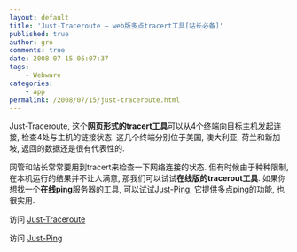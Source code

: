 ```yaml
---
layout: default
title: 'Just-Traceroute – web版多点tracert工具[站长必备]'
published: true
author: gro
comments: true
date: 2008-07-15 06:07:37
tags:
    - Webware
categories:
    - app
permalink: /2008/07/15/just-traceroute.html
---
```

Just-Traceroute, 这个**网页形式的tracert工具**可以从4个终端向目标主机发起连接, 检查4处与主机的链接状态. 这几个终端分别位于美国, 澳大利亚, 荷兰和新加坡, 返回的数据还是很有代表性的.

 

网管和站长常常要用到tracert来检查一下网络连接的状态. 但有时候由于种种限制, 在本机运行的结果并不让人满意, 那我们可以试试**在线版的tracerout工具**. 如果你想找一个**在线ping**服务器的工具, 可以试试[Just-Ping][1], 它提供多点ping的功能, 也很实用.

访问 [Just-Traceroute][2]

访问 [Just-Ping][3]

 [1]: http://getfreeware.net/archives/258.html "just ping, 在线多点ping工具"
 [2]: http://www.just-traceroute.com "just-tracertoute 在线tracert工具"
 [3]: http://just-ping.com/ "just-ping 在线ping工具"